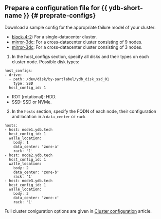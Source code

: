 ## Prepare a configuration file for {{ ydb-short-name }} {# preprate-configs}

Download a sample config for the appropriate failure model of your cluster:

* [block-4-2](https://github.com/ydb-platform/ydb/blob/main/ydb/deploy/yaml_config_examples/block-4-2.yaml): For a single-datacenter cluster.
* [mirror-3dc](https://github.com/ydb-platform/ydb/blob/main/ydb/deploy/yaml_config_examples/mirror-3dc-9-nodes.yaml): For a cross-datacenter cluster consisting of 9 nodes.
* [mirror-3dc](https://github.com/ydb-platform/ydb/blob/main/ydb/deploy/yaml_config_examples/mirror-3dc-3-nodes.yaml): For a cross-datacenter cluster consisting of 3 nodes.

1. In the host_configs section, specify all disks and their types on each cluster node. Possible disk types:

```text
host_configs:
- drive:
  - path: /dev/disk/by-partlabel/ydb_disk_ssd_01
    type: SSD
  host_config_id: 1
```

* ROT (rotational): HDD.
* SSD: SSD or NVMe.

2. In the `hosts` section, specify the FQDN of each node, their configuration and location in a `data_center` or `rack`.

```text
hosts:
- host: node1.ydb.tech
  host_config_id: 1
  walle_location:
    body: 1
    data_center: 'zone-a'
    rack: '1'
- host: node2.ydb.tech
  host_config_id: 1
  walle_location:
    body: 2
    data_center: 'zone-b'
    rack: '1'
- host: node3.ydb.tech
  host_config_id: 1
  walle_location:
    body: 3
    data_center: 'zone-c'
    rack: '1'
```
Full cluster coniguration options are given in [Cluster configuration](../../configuration/config.md) article.